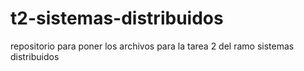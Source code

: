 # t2-sistemas-distribuidos
repositorio para poner los archivos para la tarea 2 del ramo sistemas distribuidos
